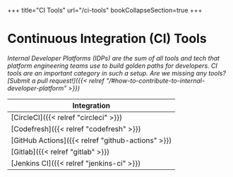 +++
title="CI Tools"
url="/ci-tools"
bookCollapseSection=true
+++

# Continuous Integration (CI) Tools

_Internal Developer Platforms (IDPs) are the sum of all tools and tech that platform engineering teams use to build golden paths for developers. CI tools are an important category in such a setup. Are we missing any tools? [Submit a pull request!]({{< relref "/#how-to-contribute-to-internal-developer-platform" >}})_

**Integration** |
--- |
[CircleCI]({{< relref "circleci" >}}) |
[Codefresh]({{< relref "codefresh" >}}) |
[GitHub Actions]({{< relref "github-actions" >}}) |
[Gitlab]({{< relref "gitlab" >}}) |
[Jenkins CI]({{< relref "jenkins-ci" >}}) |
